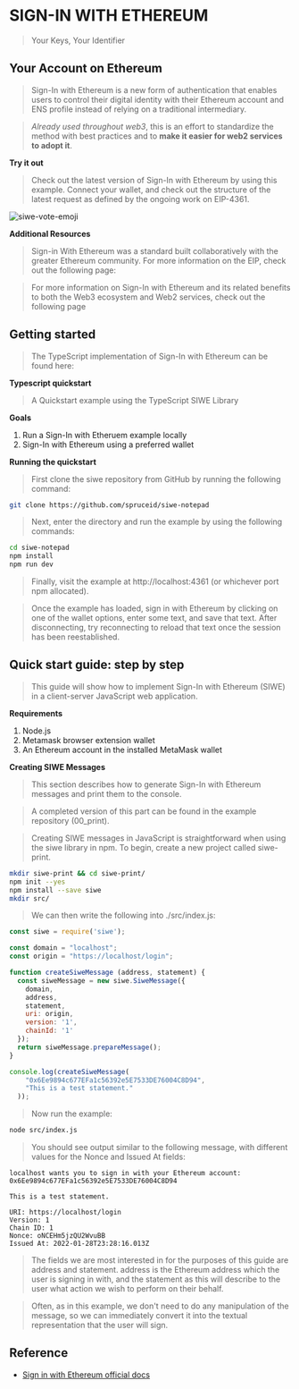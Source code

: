 # SIGN-IN WITH ETHEREUM

> Your Keys, Your Identifier

## Your Account on Ethereum

> Sign-In with Ethereum is a new form of authentication that enables users to control their digital identity with their Ethereum account and ENS profile instead of relying on a traditional intermediary.

> _Already used throughout web3_, this is an effort to standardize the method with best practices and to **make it easier for web2 services to adopt it**.

**Try it out**

> Check out the latest version of Sign-In with Ethereum by using this example. Connect your wallet, and check out the structure of the latest request as defined by the ongoing work on EIP-4361.

![siwe-vote-emoji](https://user-images.githubusercontent.com/83855174/186871554-fe63199d-4e90-4320-9858-738ce8285e19.png)

**Additional Resources**

> Sign-in With Ethereum was a standard built collaboratively with the greater Ethereum community. For more information on the EIP, check out the following page:

> For more information on Sign-In with Ethereum and its related benefits to both the Web3 ecosystem and Web2 services, check out the following page

## Getting started

> The TypeScript implementation of Sign-In with Ethereum can be found here: 

**Typescript quickstart**

> A Quickstart example using the TypeScript SIWE Library

**Goals**

1. Run a Sign-In with Etheruem example locally
1. Sign-In with Ethereum using a preferred wallet

**Running the quickstart**

> First clone the siwe repository from GitHub by running the following command:

```sh
git clone https://github.com/spruceid/siwe-notepad
```

> Next, enter the directory and run the example by using the following commands: 

```sh
cd siwe-notepad
npm install
npm run dev
```

> Finally, visit the example at http://localhost:4361 (or whichever port npm allocated).

> Once the example has loaded, sign in with Ethereum by clicking on one of the wallet options, enter some text, and save that text. After disconnecting, try reconnecting to reload that text once the session has been reestablished.

## Quick start guide: step by step

> This guide will show how to implement Sign-In with Ethereum (SIWE) in a client-server JavaScript web application.

**Requirements**
​​​
1. Node.js
1. Metamask browser extension wallet
1. An Ethereum account in the installed MetaMask wallet

**Creating SIWE Messages**

> This section describes how to generate Sign-In with Ethereum messages and print them to the console.

> A completed version of this part can be found in the example repository (00_print).

> Creating SIWE messages in JavaScript is straightforward when using the siwe library in npm. To begin, create a new project called siwe-print. 

```sh
mkdir siwe-print && cd siwe-print/
npm init --yes
npm install --save siwe
mkdir src/
```

> We can then write the following into ./src/index.js:

```js
const siwe = require('siwe');

const domain = "localhost";
const origin = "https://localhost/login";

function createSiweMessage (address, statement) {
  const siweMessage = new siwe.SiweMessage({
    domain,
    address,
    statement,
    uri: origin,
    version: '1',
    chainId: '1'
  });
  return siweMessage.prepareMessage();
}

console.log(createSiweMessage(
    "0x6Ee9894c677EFa1c56392e5E7533DE76004C8D94",
    "This is a test statement."
  ));
```

> Now run the example:

```sh
node src/index.js
```

> You should see output similar to the following message, with different values for the Nonce and Issued At fields:

```
localhost wants you to sign in with your Ethereum account:
0x6Ee9894c677EFa1c56392e5E7533DE76004C8D94

This is a test statement.

URI: https://localhost/login
Version: 1
Chain ID: 1
Nonce: oNCEHm5jzQU2WvuBB
Issued At: 2022-01-28T23:28:16.013Z
```

> The fields we are most interested in for the purposes of this guide are address and statement. address is the Ethereum address which the user is signing in with, and the statement as this will describe to the user what action we wish to perform on their behalf.

> Often, as in this example, we don't need to do any manipulation of the message, so we can immediately convert it into the textual representation that the user will sign.

## Reference

- [Sign in with Ethereum official docs](https://docs.login.xyz/sign-in-with-ethereum/quickstart-guide)